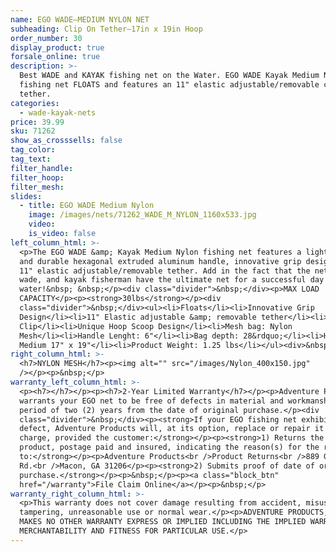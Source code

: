 ```yaml
---
name: EGO WADE—MEDIUM NYLON NET
subheading: Clip On Tether—17in x 19in Hoop
order_number: 30
display_product: true
forsale_online: true
description: >-
  Best WADE and KAYAK fishing net on the Water. EGO WADE Kayak Medium Nylon
  fishing net FLOATS and features an 11" elastic adjustable/removable clip on
  tether.
categories:
  - wade-kayak-nets
price: 39.99
sku: 71262
show_as_crosssells: false
tag_color:
tag_text:
filter_handle:
filter_hoop:
filter_mesh:
slides:
  - title: EGO WADE Medium Nylon
    image: /images/nets/71262_WADE_M_NYLON_1160x533.jpg
    video:
    is_video: false
left_column_html: >-
  <p>The EGO WADE &amp; Kayak Medium Nylon fishing net features a lightweight
  and durable hexagonal extruded aluminum handle, innovative grip design and an
  11" elastic adjustable/removable tether. Add in the fact that the nets float,
  wade, and kayak fisherman have the ultimate net for a successful day on the
  water!&nbsp; &nbsp;</p><div class="divider">&nbsp;</div><p>MAX LOAD
  CAPACITY</p><p><strong>30lbs</strong></p><div
  class="divider">&nbsp;</div><ul><li>Floats</li><li>Innovative Grip
  Design</li><li>11" Elastic adjustable &amp; removable tether</li><li>Aluminum
  Clip</li><li>Unique Hoop Scoop Design</li><li>Mesh bag: Nylon
  Mesh</li><li>Handle Lenght: 6"</li><li>Bag depth: 28&rdquo;</li><li>Hoop size:
  Medium 17" x 19"</li><li>Product Weight: 1.25 lbs</li></ul><div>&nbsp;</div>
right_column_html: >-
  <h7>NYLON MESH</h7><p><img alt="" src="/images/Nylon_400x150.jpg"
  /></p><p>&nbsp;</p>
warranty_left_column_html: >-
  <p><h7></h7></p><p><h7>2-Year Limited Warranty</h7></p><p>Adventure Products
  warrants your EGO net to be free of defects in material and workmanship for a
  period of two (2) years from the date of original purchase.</p><div
  class="divider">&nbsp;</div><p><strong>If your EGO fishing net exhibits such a
  defect, Adventure Products will, at its option, replace or repair it without
  charge, provided the customer:</strong></p><p><strong>1) Returns the defective
  product, postage paid and insured, indicating the reason(s) for the return
  to:</strong></p><p>Adventure Products<br />Product Returns<br />889 Guy Paine
  Rd.<br />Macon, GA 31206</p><p><strong>2) Submits proof of date of original
  purchase.</strong></p><p>&nbsp;</p><p><a class="block_btn"
  href="/warranty">File Claim Online</a></p><p>&nbsp;</p>
warranty_right_column_html: >-
  <p>This warranty does not cover damage resulting from accident, misuse, abuse,
  tampering, unreasonable use or normal wear.</p><p>ADVENTURE PRODUCTS, INC.
  MAKES NO OTHER WARRANTY EXPRESS OR IMPLIED INCLUDING THE IMPLIED WARRANTIES OF
  MERCHANTABILITY AND FITNESS FOR PARTICULAR USE.</p>
---
```

